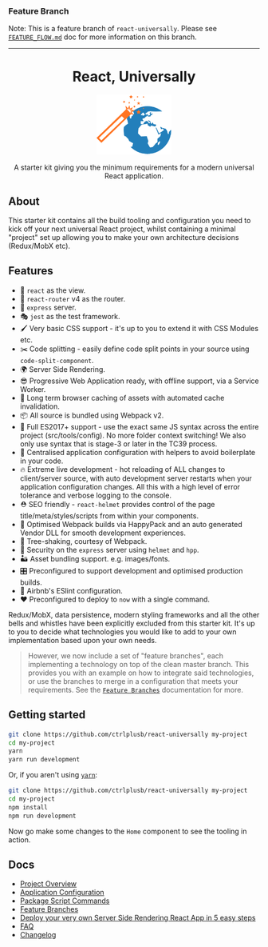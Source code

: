 ### Feature Branch

Note: This is a feature branch of `react-universally`. Please see [`FEATURE_FLOW.md`](/docs/FEATURE_FLOW.md) doc for more information on this branch.

---

<p align='center'>
  <h1 align='center'>React, Universally</h1>
  <p align='center'><img width='150' src='https://raw.githubusercontent.com/ctrlplusb/assets/master/logos/react-universally.png' /></p>
  <p align='center'>A starter kit giving you the minimum requirements for a modern universal React application.</p>
</p>

## About

This starter kit contains all the build tooling and configuration you need to kick off your next universal React project, whilst containing a minimal "project" set up allowing you to make your own architecture decisions (Redux/MobX etc).

## Features

  - 👀 `react` as the view.
  - 🔀 `react-router` v4 as the router.
  - 🚄 `express` server.
  - 🎭 `jest` as the test framework.
  - 🖌 Very basic CSS support - it's up to you to extend it with CSS Modules etc.
  - ✂️ Code splitting - easily define code split points in your source using `code-split-component`.
  - 🌍 Server Side Rendering.
  - 😎 Progressive Web Application ready, with offline support, via a Service Worker.
  - 🐘 Long term browser caching of assets with automated cache invalidation.
  - 📦 All source is bundled using Webpack v2.
  - 🚀 Full ES2017+ support - use the exact same JS syntax across the entire project (src/tools/config). No more folder context switching! We also only use syntax that is stage-3 or later in the TC39 process.
  - 🔧 Centralised application configuration with helpers to avoid boilerplate in your code.
  - 🔥 Extreme live development - hot reloading of ALL changes to client/server source, with auto development server restarts when your application configuration changes.  All this with a high level of error tolerance and verbose logging to the console.
  - ⛑ SEO friendly - `react-helmet` provides control of the page title/meta/styles/scripts from within your components.
  - 🤖 Optimised Webpack builds via HappyPack and an auto generated Vendor DLL for smooth development experiences.
  - 🍃 Tree-shaking, courtesy of Webpack.
  - 👮 Security on the `express` server using `helmet` and `hpp`.
  - 🏜 Asset bundling support. e.g. images/fonts.
  - 🎛 Preconfigured to support development and optimised production builds.
  - 👼 Airbnb's ESlint configuration.
  - ❤️ Preconfigured to deploy to `now` with a single command.

Redux/MobX, data persistence, modern styling frameworks and all the other bells and whistles have been explicitly excluded from this starter kit.  It's up to you to decide what technologies you would like to add to your own implementation based upon your own needs.

> However, we now include a set of "feature branches", each implementing a technology on top of the clean master branch.  This provides you with an example on how to integrate said technologies, or use the branches to merge in a configuration that meets your requirements.  See the [`Feature Branches`](/docs/FEATURE_BRANCHES.md) documentation for more.

## Getting started

```bash
git clone https://github.com/ctrlplusb/react-universally my-project
cd my-project
yarn
yarn run development
```

Or, if you aren't using [`yarn`](https://yarnpkg.com/):

```bash
git clone https://github.com/ctrlplusb/react-universally my-project
cd my-project
npm install
npm run development
```

Now go make some changes to the `Home` component to see the tooling in action.

## Docs

 - [Project Overview](/docs/PROJECT_OVERVIEW.md)
 - [Application Configuration](/docs/APPLICATION_CONFIG.md)
 - [Package Script Commands](/docs/PKG_SCRIPTS.md)
 - [Feature Branches](/docs/FEATURE_BRANCHES.md)
 - [Deploy your very own Server Side Rendering React App in 5 easy steps](/docs/DEPLOY_TO_NOW.md)
 - [FAQ](/docs/FAQ.md)
 - [Changelog](/CHANGELOG.md)

